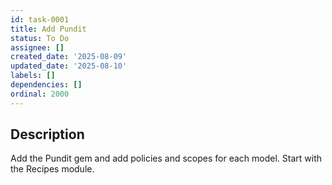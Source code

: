 ```yaml
---
id: task-0001
title: Add Pundit
status: To Do
assignee: []
created_date: '2025-08-09'
updated_date: '2025-08-10'
labels: []
dependencies: []
ordinal: 2000
---
```


## Description

Add the Pundit gem and add policies and scopes for each model. Start with the Recipes module.
